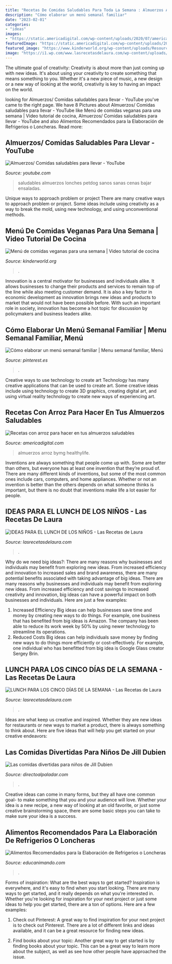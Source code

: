 ```yaml
---
title: "Recetas De Comidas Saludables Para Toda La Semana : Almuerzos Arroz Bymg Healthylife"
description: "Cómo elaborar un menú semanal familiar"
date: "2023-02-01"
categories:
- "ideas"
images:
- "https://static.americadigital.com/wp-content/uploads/2020/07/america_digital_recetas_con_arroz_recetas_2020-750x375.jpg"
featuredImage: "https://static.americadigital.com/wp-content/uploads/2020/07/america_digital_recetas_con_arroz_recetas_2020-750x375.jpg"
featured_image: "https://www.kinderworld.org/wp-content/uploads/Resources/es/Menu-de-comidas-veganas-para-una-semana-con-recetas.jpg"
image: "https://i1.wp.com/www.lasrecetasdelaura.com/wp-content/uploads/2017/03/lunch.jpg?resize=768%2C1024&amp;ssl=1"
---
```



The ultimate goal of creativity:
Creativity is about more than just coming up with new ideas. It's about using your creativity to create something that means something to you. Whether it's a new piece of music, a new design or a new way of looking at the world, creativity is key to having an impact on the world.

	

		
looking for Almuerzos/ Comidas saludables para llevar - YouTube you've came to the right page. We have 8 Pictures about Almuerzos/ Comidas saludables para llevar - YouTube like Menú de comidas veganas para una semana | Video tutorial de cocina, Almuerzos/ Comidas saludables para llevar - YouTube and also Alimentos Recomendados para la Elaboración de Refrigerios o Loncheras. Read more:
		
    
## Almuerzos/ Comidas Saludables Para Llevar - YouTube

<img loading=lazy src="https://i.ytimg.com/vi/jM6Dc3NEvsw/maxresdefault.jpg" onerror="this.onerror=null;this.src='https://tse4.mm.bing.net/th?id=OIP.WpiEDTeWBQTS6UT7jw5B0gHaEK&amp;pid=15.1';" alt="Almuerzos/ Comidas saludables para llevar - YouTube">

_Source: youtube.com_

>saludables almuerzos lonches petdog sanos sanas cenas bajar ensaladas. 

	

Unique ways to approach problem or project
There are many creative ways to approach problem or project. Some ideas include using creativity as a way to break the mold, using new technology, and using unconventional methods.

    
## Menú De Comidas Veganas Para Una Semana | Video Tutorial De Cocina

<img loading=lazy src="https://www.kinderworld.org/wp-content/uploads/Resources/es/Menu-de-comidas-veganas-para-una-semana-con-recetas.jpg" onerror="this.onerror=null;this.src='https://tse1.mm.bing.net/th?id=OIP.kw5Nu0ET7zZk4yx5gRV4_QHaEK&amp;pid=15.1';" alt="Menú de comidas veganas para una semana | Video tutorial de cocina">

_Source: kinderworld.org_

>. 

	

Innovation is a central motivator for businesses and individuals alike. It allows businesses to change their products and services to remain top of the line while also meeting customer demand. It is also a key factor in economic development as innovation brings new ideas and products to market that would not have been possible before. With such an important role in society, innovation has become a hot topic for discussion by policymakers and business leaders alike.

    
## Cómo Elaborar Un Menú Semanal Familiar | Menu Semanal Familiar, Menú

<img loading=lazy src="https://i.pinimg.com/736x/3d/86/c4/3d86c41c1d6cc0e186b0e93cd9ca3a5c--menu-dieta-canapes.jpg" onerror="this.onerror=null;this.src='https://tse3.mm.bing.net/th?id=OIP.NKR6A3sJUbk0kN7uOSpujQHaDu&amp;pid=15.1';" alt="Cómo elaborar un menú semanal familiar | Menu semanal familiar, Menú">

_Source: pinterest.es_

>. 

	

Creative ways to use technology to create art
Technology has many creative applications that can be used to create art. Some creative ideas include using technology to create 3D graphics, creating digital art, and using virtual reality technology to create new ways of experiencing art.

    
## Recetas Con Arroz Para Hacer En Tus Almuerzos Saludables

<img loading=lazy src="https://static.americadigital.com/wp-content/uploads/2020/07/america_digital_recetas_con_arroz_recetas_2020-750x375.jpg" onerror="this.onerror=null;this.src='https://tse3.mm.bing.net/th?id=OIP.XRqPIEXXTSlcGLuGeek2ZgHaDt&amp;pid=15.1';" alt="Recetas con arroz para hacer en tus almuerzos saludables">

_Source: americadigital.com_

>almuerzos arroz bymg healthylife. 

	

Inventions are always something that people come up with. Some are better than others, but everyone has at least one invention that they’re proud of. There are many different kinds of inventions, but some of the most common ones include cars, computers, and home appliances. Whether or not an invention is better than the others depends on what someone thinks is important, but there is no doubt that inventions make life a lot easier for people.

    
## IDEAS PARA EL LUNCH DE LOS NIÑOS - Las Recetas De Laura

<img loading=lazy src="https://i1.wp.com/www.lasrecetasdelaura.com/wp-content/uploads/2017/03/lunch.jpg?resize=768%2C1024&amp;ssl=1" onerror="this.onerror=null;this.src='https://tse2.mm.bing.net/th?id=OIP.HExdK4VsbaUxgw8rQKim_wHaJ4&amp;pid=15.1';" alt="IDEAS PARA EL LUNCH DE LOS NIÑOS - Las Recetas de Laura">

_Source: lasrecetasdelaura.com_

>. 

	

Why do we need big ideas?: There are many reasons why businesses and individuals may benefit from exploring new ideas. From increased efficiency and innovation to increased sales and brand awareness, there are many potential benefits associated with taking advantage of big ideas.
There are many reasons why businesses and individuals may benefit from exploring new ideas. From increased efficiency and cost savings to increased creativity and innovation, big ideas can have a powerful impact on both businesses and individuals. Here are just a few examples:
1. Increased Efficiency
Big ideas can help businesses save time and money by creating new ways to do things. For example, one business that has benefited from big ideas is Amazon. The company has been able to reduce its work week by 50% by using newer technology to streamline its operations.
2. Reduced Costs
Big ideas can help individuals save money by finding new ways to do things more efficiently or cost-effectively. For example, one individual who has benefitted from big idea is Google Glass creator Sergey Brin.

    
## LUNCH PARA LOS CINCO DÍAS DE LA SEMANA - Las Recetas De Laura

<img loading=lazy src="https://www.lasrecetasdelaura.com/wp-content/uploads/2017/08/lunchs-cuadrada.jpg" onerror="this.onerror=null;this.src='https://tse2.mm.bing.net/th?id=OIP.pN56amsZL4SH9ZSTOmAfygHaHa&amp;pid=15.1';" alt="LUNCH PARA LOS CINCO DÍAS DE LA SEMANA - Las Recetas de Laura">

_Source: lasrecetasdelaura.com_

>. 

	

Ideas are what keep us creative and inspired. Whether they are new ideas for restaurants or new ways to market a product, there is always something to think about. Here are five ideas that will help you get started on your creative endeavors: 

    
## Las Comidas Divertidas Para Niños De Jill Dubien

<img loading=lazy src="https://i.blogs.es/029547/comida-divertida-jilldubein/original.jpg" onerror="this.onerror=null;this.src='https://tse4.mm.bing.net/th?id=OIP.-0BsguNv9dIlhh_GGF2RyQHaEz&amp;pid=15.1';" alt="Las comidas divertidas para niños de Jill Dubien">

_Source: directoalpaladar.com_

>. 

	

Creative ideas can come in many forms, but they all have one common goal- to make something that you and your audience will love. Whether your idea is a new recipe, a new way of looking at an old favorite, or just some creative brainstorming space, there are some basic steps you can take to make sure your idea is a success.

    
## Alimentos Recomendados Para La Elaboración De Refrigerios O Loncheras

<img loading=lazy src="https://i2.wp.com/educanimando.com/wp-content/uploads/2016/03/lochera-viernes.jpg" onerror="this.onerror=null;this.src='https://tse3.mm.bing.net/th?id=OIP.OTaDXVPtvcEW5Y6r2VC7mQHaFm&amp;pid=15.1';" alt="Alimentos Recomendados para la Elaboración de Refrigerios o Loncheras">

_Source: educanimando.com_

>. 

	

Forms of inspiration: What are the best ways to get started?
Inspiration is everywhere, and it's easy to find when you start looking. There are many ways to get started, and it really depends on what you're interested in. Whether you're looking for inspiration for your next project or just some ideas to help you get started, there are a ton of options. Here are a few examples:
1. Check out Pinterest: A great way to find inspiration for your next project is to check out Pinterest. There are a lot of different links and ideas available, and it can be a great resource for finding new ideas.

2. Find books about your topic: Another great way to get started is by finding books about your topic. This can be a great way to learn more about the subject, as well as see how other people have approached the issue.


